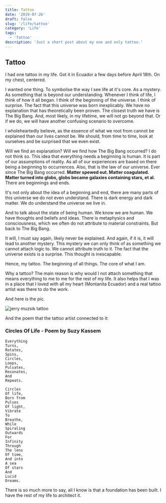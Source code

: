 ```yaml
---
title: Tattoo
date: '2019-07-26'
draft: false
slug: '/life/tattoo'
category: 'Life'
tags:
  - 'Tattoo'
description: 'Just a short post about my one and only tattoo.'
---
```


## Tattoo

I had one tattoo in my life. Got it in Ecuador a few days before April 18th. On my chest, centered.

I wanted one thing. To symbolise the way I see life at it's core. As a mystery. As something that is beyond our understanding. Whenever I think of life, I think of how it all began. I think of the beginning of the universe. I think of surprise. The fact that this universe was born inexplicably. We have no explanation that has theoretically been proven. The closest truth we have is The Big Bang. And, most likely, in my lifetime, we will not go beyond that. Or if we do, we will have another confusing scenario to overcome.

I wholeheartedly believe, as the essence of what we root from cannot be explained than our lives cannot be. We should, from time to time, look at ourselves and be surprised that we even exist.

Will we find an explanation? Will we find how The Big Bang occurred? I do not think so. This idea that everything needs a beginning is human. It is part of our assumptions of reality. As all of our experiences are based on there being a beginning to occurrences. Also, that is the law of our universe. Ever since The Big Bang occurred. **Matter spewed out. Matter coagulated. Matter turned into globs, globs became galaxies containing stars, et al.** There are beginnings and ends.

It's not only about the idea of a beginning and end, there are many parts of this universe we do not even understand. There is dark energy and dark matter. We do understand the universe we live in.

And to talk about the state of being human. We know we are human. We have thoughts and beliefs and ideas. There is metaphysics and consciousness, which we often do not attribute to material constraints. But back to The Big Bang.

It will, I must say again, likely never be explained. And again, if it is, it will lead to another mystery. This mystery we can only think of as something we cannot attach logic to. We cannot attribute truth to it. The fact that the universe exists is a surprise. This thought is inescapable.

Hence, my tattoo. The beginning of all things. The core of what I am.

Why a tattoo? The main reason is why would I not attach something that means everything to me to me for the rest of my life. It also helps that I was in a place that I loved with all my heart (Montanita Ecuador) and a real tattoo artist was there to do the work.

And here is the pic.

![jerry muzsik tattoo](https://scontent-iad3-1.cdninstagram.com/vp/1b5aca79680e02477268465fc4b44c08/5DE9D128/t51.2885-15/e35/s480x480/57331526_284414002500625_1982587474980369692_n.jpg?_nc_ht=scontent-iad3-1.cdninstagram.com)

And the poem that the tattoo artist connected to it:

### Circles Of Life - Poem by Suzy Kassem

```
Everything
Turns,
Rotates,
Spins,
Circles,
Loops,
Pulsates,
Resonates,
And
Repeats.

Circles
Of life,
Born from
Pulses
Of light,
Vibrate
To
Breathe,
While
Spiraling
Outwards
For
Infinity
Through
The lens
Of time,
And into
A sea
Of stars
And
Lucid
Dreams.
```

There is so much more to say, all I know is that a foundation has been built. I have the rest of my life to architect it.

